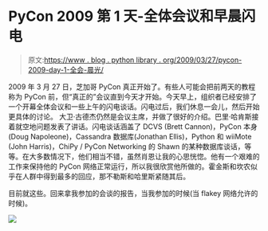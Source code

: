 # PyCon 2009 第 1 天-全体会议和早晨闪电

> 原文:[https://www . blog . python library . org/2009/03/27/pycon-2009-day-1-全会-晨光/](https://www.blog.pythonlibrary.org/2009/03/27/pycon-2009-day-1-plenary-and-morning-lightning/)

2009 年 3 月 27 日，芝加哥 PyCon 真正开始了。有些人可能会把前两天的教程称为 PyCon 前，但“真正的”会议直到今天才开始。今天早上，组织者已经安排了一个开幕全体会议和一些上午的闪电谈话。闪电过后，我们休息一会儿，然后开始更具体的讨论。 大卫·古德杰仍然是会议主席，并做了很好的介绍。巴里·哈肯斯接着就空地问题发表了讲话。闪电谈话涵盖了 DCVS (Brett Cannon)，PyCon 本身(Doug Napoleone)，Cassandra 数据库(Jonathan Ellis)，Python 和 wiiMote (John Harris)，ChiPy / PyCon Networking 的 Shawn 的某种数据库谈话，等等。在大多数情况下，他们相当不错，虽然肖恩让我的心思恍惚。他有一个艰难的工作来保持他的 PyCon 网络正常运行，所以我很欣赏他所做的。霍金斯和坎农似乎在人群中得到最多的回应，那不勒斯和哈里斯紧随其后。

目前就这些。回来拿我参加的会谈的报告，当我参加的时候(当 flakey 网络允许的时候)。

![](../Images/54270076a832e3c8a2ab008eb84d0d9a.png)